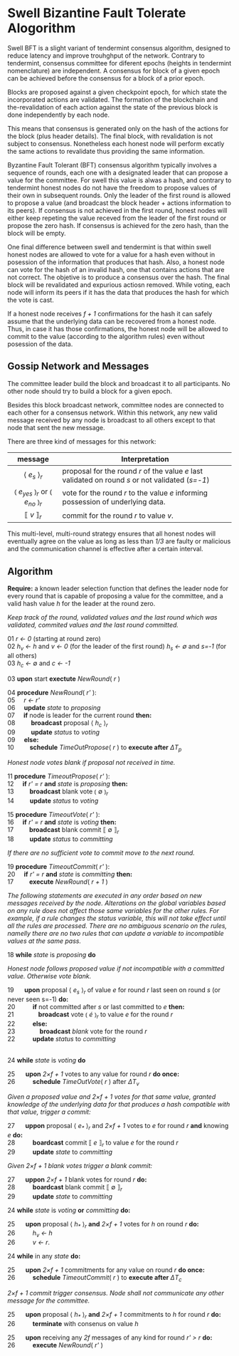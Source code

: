 # Swell Bizantine Fault Tolerate Alogorithm

Swell BFT is a slight variant of tendermint consensus algorithm, designed to reduce latency and improve trouhghput of the network.
Contrary to tendermint, consensus committee for diferent epochs (heights in tendermint nomenclature) are independent. A consensus for block of a given epoch can be achieved before the consensus for a block of a prior epoch. 

Blocks are proposed against a given checkpoint epoch, for which state the incorporated actions are validated. The formation of the blockchain and the-revalidation of each action against the state of the previous block is done independently by each node. 

This means that consensus is generated only on the hash of the actions for the block (plus header details). The final block, with
revalidation is not subject to consensus. Nonetheless each honest node will perform excatly the same actions to revalidate thus 
providing the same information.

Byzantine Fault Tolerant (BFT) consensus algorithm typically involves a sequence of rounds, each one with a designated leader that can propose a value for the committee. For swell this value is alwas a hash, and contrary to tendermint honest nodes do not have
the freedom to propose values of their own in subsequent rounds. Only the leader of the first round is allowed to propose a value
(and broadcast the block header + actions information to its peers). If consensus is not achieved in the first round, honest nodes
will either keep repeting the value receved from the leader of the first round or propose the zero hash. If consensus is achieved
for the zero hash, than the block will be empty. 

One final difference between swell and tendermint is that within swell honest nodes are allowed to vote for a value for a hash 
even without in posession of the information that produces that hash. Also, a honest node can vote for the hash of an invalid 
hash, one that contains actions that are not correct. The objetive is to produce a consensus over the hash. The final block 
will be revalidated and expurious actiosn removed. While voting, each node will inform its peers if it has the data that produces
the hash for which the vote is cast. 

If a honest node receives _f + 1_ confirmations for the hash it can safely assume that the underlying data can be recovered from a 
honest node. Thus, in case it has those confirmations, the honest node will be allowed to commit to the value (according to the 
algorithm rules) even without posession of the data.

## Gossip Network and Messages

The committee leader build the block and broadcast it to all participants. No other node should try to build a block for a given epoch. 

Besides this block broadcast network, committee nodes are connected to each other for a consensus network. Within this network, any  new valid message received by any node is broadcast to all others except to that node that sent the new message. 

There are three kind of messages for this network:

| message               | Interpretation                                                                    |
|:---------------------:|-----------------------------------------------------------------------------------|
|⟨ _e<sub>s</sub>_ ⟩<sub>_r_</sub>    | proposal for the round _r_ of the value _e_ last validated on round _s_ or not validated (_s=-1_)     |
|⦅ _e<sub>yes</sub>_ ⦆<sub>_r_</sub> or ⦅ _e<sub>no</sub>_ ⦆<sub>_r_</sub>         | vote for the round _r_ to the value _e_ informing possession of underlying data.  |
| ⟦ _v_ ⟧<sub>_r_</sub>            | commit for the round _r_ to value _v_.                                            |


This multi-level, multi-round strategy ensures that all honest nodes will eventually agree on the value as long as less than _1/3_ are faulty or malicious and the communication channel is effective after a certain interval. 

## Algorithm

**Require:** a known leader selection function that defines the leader node for every round that is capable of proposing a value for the committee, and a valid hash value _h_ for the leader at the round zero. 

_Keep track of the round, validated values and the last round which was validated, commited values and the last round committed._ 

01 _r ← 0_ (starting at round zero)
\
02 _h<sub>v</sub> ← h_  and  _v ← 0_ (for the leader of the first round) _h<sub>s</sub> ← ∅_ and _s=-1_ (for all others)
\
03 _h<sub>c</sub> ←_ ∅  and  _c ← -1_ 

03 **upon** start **exectute** _NewRound_( _r_ )

04 **procedure** _NewRound_( _r'_ ):
\
05&nbsp;&nbsp;&nbsp;&nbsp; _r ← r'_
\
06&nbsp;&nbsp;&nbsp;&nbsp; **update** _state_ to _proposing_ 
\
07&nbsp;&nbsp;&nbsp;&nbsp; **if** node is leader for the current round **then:**
\
08&nbsp;&nbsp;&nbsp;&nbsp;&nbsp;&nbsp;&nbsp;&nbsp; **broadcast** proposal ⟨ _h<sub>c</sub>_ ⟩<sub>_r_</sub>
\
09&nbsp;&nbsp;&nbsp;&nbsp;&nbsp;&nbsp;&nbsp;&nbsp; **update** _status_ to _voting_
\
09&nbsp;&nbsp;&nbsp;&nbsp; **else:**
\
10&nbsp;&nbsp;&nbsp;&nbsp;&nbsp;&nbsp;&nbsp;&nbsp; **schedule** _TimeOutPropose_( _r_ ) to **execute after** _ΔT<sub>p</sub>_

_Honest node votes blank if proposal not received in time._

11 **procedure** _TimeoutPropose_( _r'_ ):
\
12&nbsp;&nbsp;&nbsp;&nbsp; **if** _r' = r_  **and** _state_ is _proposing_ **then:**
\
13&nbsp;&nbsp;&nbsp;&nbsp;&nbsp;&nbsp;&nbsp;&nbsp; **broadcast** blank vote ⦅ ∅  ⦆<sub>_r_</sub>
\
14&nbsp;&nbsp;&nbsp;&nbsp;&nbsp;&nbsp;&nbsp;&nbsp; **update** _status_ to _voting_

15 **procedure** _TimeoutVote_( _r'_ ):
\
16&nbsp;&nbsp;&nbsp;&nbsp; **if** _r' = r_  **and** _state_ is _voting_ **then:**
\
17&nbsp;&nbsp;&nbsp;&nbsp;&nbsp;&nbsp;&nbsp;&nbsp; **broadcast** blank commit  ⟦ ∅ ⟧<sub>_r_</sub>
\
18&nbsp;&nbsp;&nbsp;&nbsp;&nbsp;&nbsp;&nbsp;&nbsp; **update** _status_ to _committing_

_If there are no sufficient vote to commit move to the next round._

19 **procedure** _TimeoutCommit_( _r'_ ):
\
20&nbsp;&nbsp;&nbsp;&nbsp; **if** _r' = r_  **and** _state_ is _committing_ **then:**
\
17&nbsp;&nbsp;&nbsp;&nbsp;&nbsp;&nbsp;&nbsp;&nbsp; **execute** _NewRound_( _r + 1_ ) 

_The following statements are executed in any order based on new messages received by the node. Alterations on the global variables
based on any rule does not affect those same variables for the other rules. For example, if a rule changes the status variable, this
will not take effect until all the rules are processed. There are no ambiguous scenario on the rules, namelly there are no two rules
that can update a variable to incompatible values at the same pass._

18 **while** _state_ is _proposing_ **do**

_Honest node follows proposed value if not incompatible with a committed value. Otherwise vote blank._ 


19
&nbsp;&nbsp;&nbsp;&nbsp; 
**upon** proposal ⟨ _e<sub>s</sub>_ ⟩<sub>_r_</sub> of value _e_ for round _r_ last seen on round _s_ (or never seen s=-1) **do:**
\
20 &nbsp;&nbsp;&nbsp;&nbsp;&nbsp;&nbsp;&nbsp;&nbsp; 
**if** not committed after _s_ or last committed to _e_ **then:**
\
21 &nbsp;&nbsp;&nbsp;&nbsp;&nbsp;&nbsp;&nbsp;&nbsp;&nbsp;&nbsp;&nbsp;&nbsp;
**broadcast** vote ⦅ _é_ ⦆<sub>_r_</sub> to value _e_ for the round _r_
\
22 &nbsp;&nbsp;&nbsp;&nbsp;&nbsp;&nbsp;&nbsp;&nbsp;
**else:**
\
23 &nbsp;&nbsp;&nbsp;&nbsp;&nbsp;&nbsp;&nbsp;&nbsp;&nbsp;&nbsp;&nbsp;&nbsp;
**broadcast** _blank_ vote for the round _r_
\
22 &nbsp;&nbsp;&nbsp;&nbsp;&nbsp;&nbsp;&nbsp;&nbsp;
**update** _status_ to _committing_

\
24 **while** _state_ is _voting_ **do**

25 &nbsp;&nbsp;&nbsp;&nbsp; 
**upon** _2×f + 1_ votes to any value for round _r_ **do once:** 
\
26 &nbsp;&nbsp;&nbsp;&nbsp;&nbsp;&nbsp;&nbsp;&nbsp; 
**schedule** _TimeOutVote_( _r_ ) after _ΔT<sub>v</sub>_

_Given a proposed value and 2×f + 1 votes for that same value, granted knowledge of the underlying data for that produces a hash compatible with that value, trigger a commit:_

27 &nbsp;&nbsp;&nbsp;&nbsp;
**uppon** proposal ⟨ _e<sub>*</sub>_ ⟩<sub>_r_</sub> and _2×f + 1_ votes to _e_ for round _r_ **and** knowing _e_ **do:**
\
28 &nbsp;&nbsp;&nbsp;&nbsp;&nbsp;&nbsp;&nbsp;&nbsp;
**boardcast** commit ⟦ _e_ ⟧<sub>_r_</sub> to value _e_ for the round _r_
\
29 &nbsp;&nbsp;&nbsp;&nbsp;&nbsp;&nbsp;&nbsp;&nbsp;
**update** _state_  to _committing_ 

_Given 2×f + 1 blank votes trigger a blank commit:_

27 &nbsp;&nbsp;&nbsp;&nbsp;
**uppon** _2×f + 1_ blank votes for round _r_  **do:**
\
28 &nbsp;&nbsp;&nbsp;&nbsp;&nbsp;&nbsp;&nbsp;&nbsp;
**boardcast** blank commit ⟦ ∅ ⟧<sub>_r_</sub>
\
29 &nbsp;&nbsp;&nbsp;&nbsp;&nbsp;&nbsp;&nbsp;&nbsp;
**update** _state_  to _committing_ 


24 **while** _state_ is _voting_ **or** _committing_ **do:**

25 &nbsp;&nbsp;&nbsp;&nbsp; 
**upon** proposal ⟨ _h<sub>*</sub>_ ⟩<sub>_r_</sub> **and** _2×f + 1_ votes for _h_ on round _r_ **do:**
\
26 &nbsp;&nbsp;&nbsp;&nbsp;&nbsp;&nbsp;&nbsp;&nbsp; 
_h<sub>v</sub> ← h_
\
26 &nbsp;&nbsp;&nbsp;&nbsp;&nbsp;&nbsp;&nbsp;&nbsp; 
_v ← r_.

24 **while** in any _state_ **do:**

25 &nbsp;&nbsp;&nbsp;&nbsp; 
**upon** _2×f + 1_ commitments for any value on round _r_ **do once:**
\
26 &nbsp;&nbsp;&nbsp;&nbsp;&nbsp;&nbsp;&nbsp;&nbsp; 
**schedule** _TimeoutCommit_( _r_ ) to **execute after** _ΔT<sub>c</sub>_

_2×f + 1 commit trigger consensus. Node shall not communicate any other message for the committee._

25 &nbsp;&nbsp;&nbsp;&nbsp; 
**upon** proposal ⟨ _h<sub>*</sub>_ ⟩<sub>_r_</sub> **and** _2×f + 1_ commitments to _h_ for round _r_ **do:**
\
26 &nbsp;&nbsp;&nbsp;&nbsp;&nbsp;&nbsp;&nbsp;&nbsp; 
**terminate** with consenus on value _h_

25 &nbsp;&nbsp;&nbsp;&nbsp; 
**upon** receiving any _2f_ messages of any kind for round _r' > r_ **do:**
\
26 &nbsp;&nbsp;&nbsp;&nbsp;&nbsp;&nbsp;&nbsp;&nbsp; 
**execute** _NewRound_( _r'_ )



